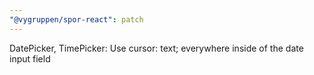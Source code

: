 ```yaml
---
"@vygruppen/spor-react": patch
---
```


DatePicker, TimePicker: Use cursor: text; everywhere inside of the date input field
